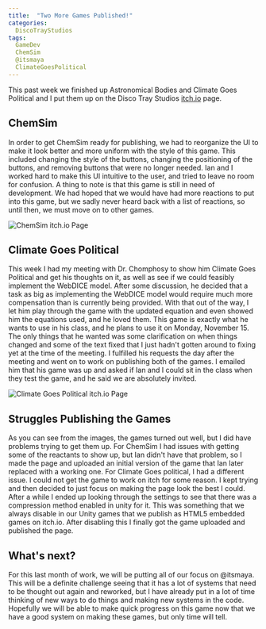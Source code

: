 ```yaml
---
title:  "Two More Games Published!"
categories:
  DiscoTrayStudios
tags:
  GameDev
  ChemSim
  @itsmaya
  ClimateGoesPolitical
---
```

This past week we finished up Astronomical Bodies and Climate Goes Political and I put them up on the Disco Tray Studios [itch.io](https://discotraystudios.itch.io/) page.

## ChemSim

In order to get ChemSim ready for publishing, we had to reorganize the UI to make it look better and more uniform with the style of this game.
This included changing the style of the buttons, changing the positioning of the buttons, and removing buttons that were no longer needed.
Ian and I worked hard to make this UI intuitive to the user, and tried to leave no room for confusion.
A thing to note is that this game is still in need of development.
We had hoped that we would have had more reactions to put into this game, but we sadly never heard back with a list of reactions, so until then, we must move on to other games.

![ChemSim itch.io Page](/blog/assets/img/dts/gamedev/itch_chemsim.png)

## Climate Goes Political

This week I had my meeting with Dr. Chomphosy to show him Climate Goes Political and get his thoughts on it, as well as see if we could feasibly implement the WebDICE model.
After some discussion, he decided that a task as big as implementing the WebDICE model would require much more compensation than is currently being provided.
With that out of the way, I let him play through the game with the updated equation and even showed him the equations used, and he loved them.
This game is exactly what he wants to use in his class, and he plans to use it on Monday, November 15.
The only things that he wanted was some clarification on when things changed and some of the text fixed that I just hadn't gotten around to fixing yet at the time of the meeting.
I fulfilled his requests the day after the meeting and went on to work on publishing both of the games.
I emailed him that his game was up and asked if Ian and I could sit in the class when they test the game, and he said we are absolutely invited.

![Climate Goes Political itch.io Page](/blog/assets/img/dts/gamedev/itch_cgp.png)

## Struggles Publishing the Games

As you can see from the images, the games turned out well, but I did have problems trying to get them up.
For ChemSim I had issues with getting some of the reactants to show up, but Ian didn't have that problem,
so I made the page and uploaded an initial version of the game that Ian later replaced with a working one.
For Climate Goes political, I had a different issue. I could not get the game to work on itch for some reason.
I kept trying and then decided to just focus on making the page look the best I could.
After a while I ended up looking through the settings to see that there was a compression method enabled in unity for it.
This was something that we always disable in our Unity games that we publish as HTML5 embedded games on itch.io.
After disabling this I finally got the game uploaded and published the page.

## What's next?

For this last month of work, we will be putting all of our focus on @itsmaya.
This will be a definite challenge seeing that it has a lot of systems that need to be thought out again and reworked,
but I have already put in a lot of time thinking of new ways to do things and making new systems in the code.
Hopefully we will be able to make quick progress on this game now that we have a good system on making these games,
but only time will tell.
